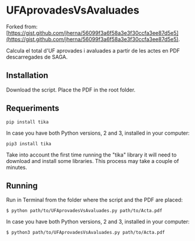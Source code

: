 # UFAprovadesVsAvaluades
Forked from: [https://gist.github.com/jherna/56099f3a6f58a3e3f30ccfa3ee87d5e5](https://gist.github.com/jherna/56099f3a6f58a3e3f30ccfa3ee87d5e5).

Calcula el total d'UF aprovades i avaluades a partir de les actes en PDF descarregades de SAGA.

## Installation
Download the script. Place the PDF in the root folder.

## Requeriments
`pip install tika`

In case you have both Python versions, 2 and 3, installed in your computer:

`pip3 install tika`

Take into account the first time running the "tika" library it will need to download and install some libraries. This process may take a couple of minutes.

## Running
Run in Terminal from the folder where the script and the PDF are placed:

`$ python path/to/UFAprovadesVsAvaluades.py path/to/Acta.pdf`

In case you have both Python versions, 2 and 3, installed in your computer:

`$ python3 path/to/UFAprovadesVsAvaluades.py path/to/Acta.pdf`
